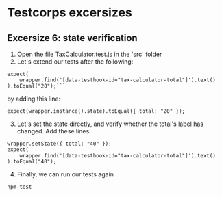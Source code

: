 # Testcorps excersizes

## Excersize 6: state verification

1. Open the file TaxCalculator.test.js in the 'src' folder
2. Let's extend our tests after the following:

````
expect(
    wrapper.find('[data-testhook-id="tax-calculator-total"]').text()
).toEqual("20");```
````

by adding this line:

```
expect(wrapper.instance().state).toEqual({ total: "20" });

```

3. Let's set the state directly, and verify whether
   the total's label has changed. Add these lines:

```
wrapper.setState({ total: "40" });
expect(
    wrapper.find('[data-testhook-id="tax-calculator-total"]').text()
).toEqual("40");
```

4. Finally, we can run our tests again

```
npm test
```
